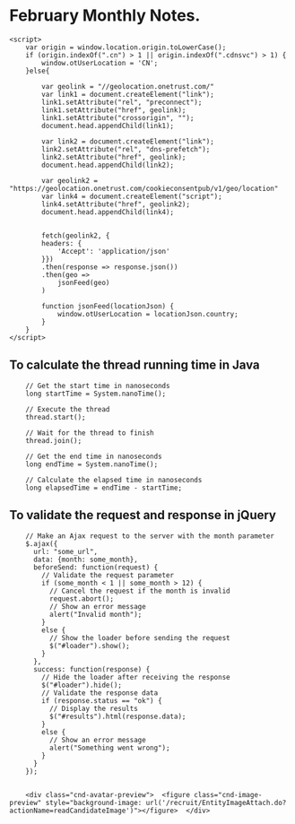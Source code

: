 # February Monthly Notes.

	<script>
		var origin = window.location.origin.toLowerCase();
		if (origin.indexOf(".cn") > 1 || origin.indexOf(".cdnsvc") > 1) {
			window.otUserLocation = 'CN';
		}else{
			
			var geolink = "//geolocation.onetrust.com/"
			var link1 = document.createElement("link");
			link1.setAttribute("rel", "preconnect");
			link1.setAttribute("href", geolink);
			link1.setAttribute("crossorigin", "");
			document.head.appendChild(link1);

			var link2 = document.createElement("link");
			link2.setAttribute("rel", "dns-prefetch");
			link2.setAttribute("href", geolink);
			document.head.appendChild(link2);

			var geolink2 = "https://geolocation.onetrust.com/cookieconsentpub/v1/geo/location"
			var link4 = document.createElement("script");
			link4.setAttribute("href", geolink2);
			document.head.appendChild(link4);


			fetch(geolink2, {
			headers: {
				'Accept': 'application/json'
			}})
			.then(response => response.json())
			.then(geo => 
				jsonFeed(geo)
			)
			
			function jsonFeed(locationJson) {
				window.otUserLocation = locationJson.country;
			}
		}
	</script>

## To calculate the thread running time in Java

		// Get the start time in nanoseconds
		long startTime = System.nanoTime();

		// Execute the thread
		thread.start();

		// Wait for the thread to finish
		thread.join();

		// Get the end time in nanoseconds
		long endTime = System.nanoTime();

		// Calculate the elapsed time in nanoseconds
		long elapsedTime = endTime - startTime;


## To validate the request and response in jQuery	


		// Make an Ajax request to the server with the month parameter
		$.ajax({
		  url: "some_url",
		  data: {month: some_month},
		  beforeSend: function(request) {
			// Validate the request parameter
			if (some_month < 1 || some_month > 12) {
			  // Cancel the request if the month is invalid
			  request.abort();
			  // Show an error message
			  alert("Invalid month");
			}
			else {
			  // Show the loader before sending the request
			  $("#loader").show();
			}
		  },
		  success: function(response) {
			// Hide the loader after receiving the response
			$("#loader").hide();
			// Validate the response data
			if (response.status == "ok") {
			  // Display the results
			  $("#results").html(response.data);
			}
			else {
			  // Show an error message
			  alert("Something went wrong");
			}
		  }
		});
		
		
		<div class="cnd-avatar-preview">  <figure class="cnd-image-preview" style="background-image: url('/recruit/EntityImageAttach.do?actionName=readCandidateImage')"></figure>  </div>


	
